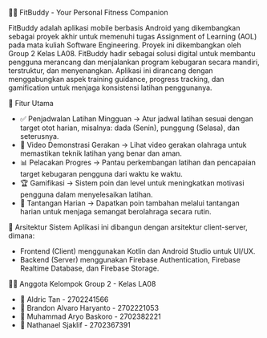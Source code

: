 🏋️‍♀️ FitBuddy - Your Personal Fitness Companion

FitBuddy adalah aplikasi mobile berbasis Android yang dikembangkan sebagai proyek akhir untuk memenuhi tugas Assignment of Learning (AOL) pada mata kuliah Software Engineering. Proyek ini dikembangkan oleh Group 2 Kelas LA08. FitBuddy hadir sebagai solusi digital untuk membantu pengguna merancang dan menjalankan program kebugaran secara mandiri, terstruktur, dan menyenangkan. Aplikasi ini dirancang dengan menggabungkan aspek training guidance, progress tracking, dan gamification untuk menjaga konsistensi latihan penggunanya.

🎯 Fitur Utama
- ✅ Penjadwalan Latihan Mingguan -> Atur jadwal latihan sesuai dengan target otot harian, misalnya: dada (Senin), punggung (Selasa), dan seterusnya.
- 🎥 Video Demonstrasi Gerakan -> Lihat video gerakan olahraga untuk memastikan teknik latihan yang benar dan aman.
- 📊 Pelacakan Progres -> Pantau perkembangan latihan dan pencapaian target kebugaran pengguna dari waktu ke waktu.
- 🏆 Gamifikasi -> Sistem poin dan level untuk meningkatkan motivasi pengguna dalam menyelesaikan latihan.
- 📅 Tantangan Harian -> Dapatkan poin tambahan melalui tantangan harian untuk menjaga semangat berolahraga secara rutin.

🧩 Arsitektur Sistem
Aplikasi ini dibangun dengan arsitektur client-server, dimana:
- Frontend (Client) menggunakan Kotlin dan Android Studio untuk UI/UX.
- Backend (Server) menggunakan Firebase Authentication, Firebase Realtime Database, dan Firebase Storage.

🧑‍💻 Anggota Kelompok
Group 2 - Kelas LA08
- 👤 Aldric Tan              - 2702241566
- 👤 Brandon Alvaro Haryanto - 2702221053
- 👤 Muhammad Aryo Baskoro   - 2702382221
- 👤 Nathanael Sjaklif       - 2702367391
